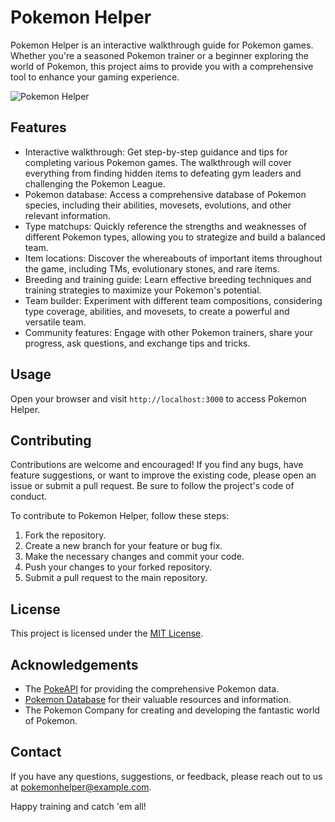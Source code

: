 # Pokemon Helper

Pokemon Helper is an interactive walkthrough guide for Pokemon games. Whether you're a seasoned Pokemon trainer or a beginner exploring the world of Pokemon, this project aims to provide you with a comprehensive tool to enhance your gaming experience.

![Pokemon Helper](pokemon-helper.png)

## Features

- Interactive walkthrough: Get step-by-step guidance and tips for completing various Pokemon games. The walkthrough will cover everything from finding hidden items to defeating gym leaders and challenging the Pokemon League.
- Pokemon database: Access a comprehensive database of Pokemon species, including their abilities, movesets, evolutions, and other relevant information.
- Type matchups: Quickly reference the strengths and weaknesses of different Pokemon types, allowing you to strategize and build a balanced team.
- Item locations: Discover the whereabouts of important items throughout the game, including TMs, evolutionary stones, and rare items.
- Breeding and training guide: Learn effective breeding techniques and training strategies to maximize your Pokemon's potential.
- Team builder: Experiment with different team compositions, considering type coverage, abilities, and movesets, to create a powerful and versatile team.
- Community features: Engage with other Pokemon trainers, share your progress, ask questions, and exchange tips and tricks.

## Usage

Open your browser and visit `http://localhost:3000` to access Pokemon Helper.

## Contributing

Contributions are welcome and encouraged! If you find any bugs, have feature suggestions, or want to improve the existing code, please open an issue or submit a pull request. Be sure to follow the project's code of conduct.

To contribute to Pokemon Helper, follow these steps:

1. Fork the repository.
2. Create a new branch for your feature or bug fix.
3. Make the necessary changes and commit your code.
4. Push your changes to your forked repository.
5. Submit a pull request to the main repository.

## License

This project is licensed under the [MIT License](LICENSE).

## Acknowledgements

- The [PokeAPI](https://pokeapi.co/) for providing the comprehensive Pokemon data.
- [Pokemon Database](https://pokemondb.net/) for their valuable resources and information.
- The Pokemon Company for creating and developing the fantastic world of Pokemon.

## Contact

If you have any questions, suggestions, or feedback, please reach out to us at pokemonhelper@example.com.

Happy training and catch 'em all!
